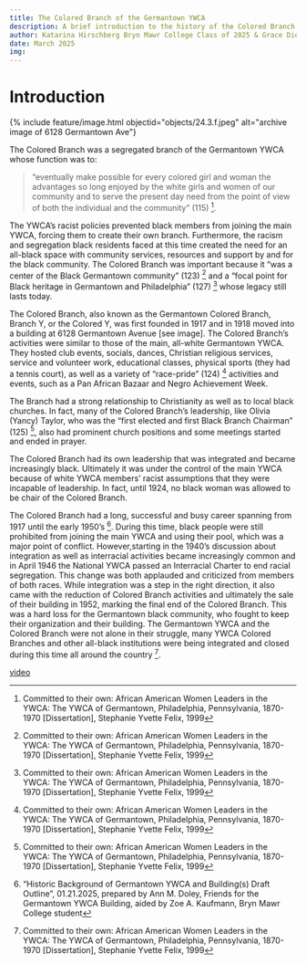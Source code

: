 ```yaml
---
title: The Colored Branch of the Germantown YWCA
description: A brief introduction to the history of the Colored Branch
author: Katarina Hirschberg Bryn Mawr College Class of 2025 & Grace Diehl Bryn Mawr College Class of 2027
date: March 2025
img: 
---
```



# Introduction 

{% include feature/image.html objectid="objects/24.3.f.jpeg" alt="archive image of 6128 Germantown Ave"}

The Colored Branch was a segregated branch of the Germantown YWCA whose function was to: 
>“eventually make possible for every colored girl and woman the advantages so long enjoyed by the white girls and women of our community and to serve the present day need from the point of view of both the individual and the community” (115) [^fn1].

The YWCA’s racist policies prevented black members from joining the main YWCA, forcing them to create their own branch. Furthermore, the racism and segregation black residents faced at this time created the need for an all-black space with community services, resources and support by and for the black community. The Colored Branch was important because it “was a center of the Black Germantown community” (123) [^fn1] and a “focal point for Black heritage in Germantown and Philadelphia” (127) [^fn1] whose legacy still lasts today. 

The Colored Branch, also known as the Germantown Colored Branch, Branch Y, or the Colored Y, was first founded in 1917 and in 1918 moved into a building at 6128 Germantown Avenue [see image]. The Colored Branch’s activities were similar to those of the main, all-white Germantown YWCA. They hosted club events, socials, dances, Christian religious services, service and volunteer work, educational classes, physical sports (they had a tennis court), as well as a variety of “race-pride” (124) [^fn1] activities and events, such as a Pan African Bazaar and Negro Achievement Week. 

The Branch had a strong relationship to Christianity as well as to local black churches. In fact, many of the Colored Branch’s leadership, like Olivia (Yancy) Taylor, who was the “first elected and first Black Branch Chairman” (125) [^fn1], also had prominent church positions and some meetings started and ended in prayer. 

The Colored Branch had its own leadership that was integrated and became increasingly black. Ultimately it was under the control of the main YWCA because of white YWCA members’ racist assumptions that they were incapable of leadership. In fact, until 1924, no black woman was allowed to be chair of the Colored Branch. 

The Colored Branch had a long, successful and busy career spanning from 1917 until the early 1950’s [^fn2]. During this time, black people were still prohibited from joining the main YWCA and using their pool, which was a major point of conflict. However,starting in the 1940’s discussion about integration as well as interracial activities became increasingly common and in April 1946 the National YWCA passed an Interracial Charter to end racial segregation. This change was both applauded and criticized from members of both races. While integration was a step in the right direction, it also came with the reduction of Colored Branch activities and ultimately the sale of their building in 1952, marking the final end of the Colored Branch. This was a hard loss for the Germantown black community, who fought to keep their organization and their building. The Germantown YWCA and the Colored Branch were not alone in their struggle, many YWCA Colored Branches and other all-black institutions were being integrated and closed during this time all around the country [^fn1]. 
 
[video](https://www.youtube.com/watch?v=jVVQdut2pCA)


[^fn1]: Committed to their own: African American Women Leaders in the YWCA: The YWCA of Germantown, Philadelphia, Pennsylvania, 1870-1970 [Dissertation], Stephanie Yvette Felix, 1999 
[^fn2]: “Historic Background of Germantown YWCA and Building(s) Draft Outline”, 01.21.2025, prepared by Ann M. Doley, Friends for the Germantown YWCA Building, aided by Zoe A. Kaufmann, Bryn Mawr College student 
